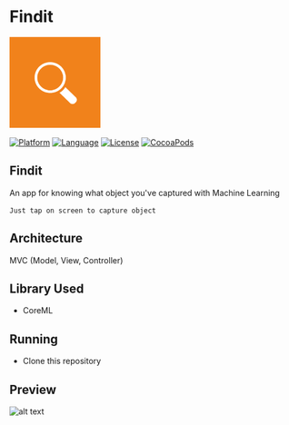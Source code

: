 Findit
===================
<img src="./preview/Findit-1024.png" alt="alt text" width="160px" height="160px">

[![Platform](http://img.shields.io/badge/platform-ios-blue.svg?style=flat
)](https://developer.apple.com/iphone/index.action)
[![Language](http://img.shields.io/badge/language-swift-brightgreen.svg?style=flat
)](https://developer.apple.com/swift)
[![License](http://img.shields.io/badge/license-MIT-lightgrey.svg?style=flat
)](http://mit-license.org)
[![CocoaPods](https://img.shields.io/cocoapods/v/SwiftyWalkthrough.svg)]()

## Findit

An app for knowing what object you've captured with Machine Learning
```
Just tap on screen to capture object
```
## Architecture

MVC (Model, View, Controller)

## Library Used

- CoreML

## Running

- Clone this repository

## Preview
<img src="./preview/findit.gif" alt="alt text" width="260px" height="480px">
